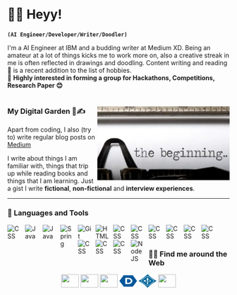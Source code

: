 # 🐱‍💻 Heyy!
**`(AI Engineer/Developer/Writer/Doodler)`**

I'm a AI Engineer at IBM and a budding writer at Medium XD. Being an amateur at a lot of things kicks me to work more on, also a creative streak in me is often reflected in drawings and doodling. Content writing and reading🔖 is a recent addition to the list of hobbies. <br>
💬 **Highly interested in forming a group for Hackathons, Competitions, Research Paper 😊**

#

<p>
  <a href="https://medium.com/@aakritiaggarwal13/"><img width="300" align='right' src="https://github.com/aakriti1318/aakriti1318/blob/main/the%20begin.png"></a>
</p>

### My Digital Garden 🌱✍

Apart from coding, I also (try to) write regular blog posts on <a href="https://medium.com/@aakritiaggarwal13">Medium</a>

I write about things I am familiar with, things that trip up while reading books and things that I am learning. 
Just a gist I write **fictional**, **non-fictional** and **interview experiences**. 

---
### 🧰 Languages and Tools

<img align="left" alt="CSS" width="30px" style="padding-right:10px;" src="https://cdn.jsdelivr.net/gh/devicons/devicon/icons/cplusplus/cplusplus-original.svg" />
<img align="left" alt="Java" width="30px" style="padding-right:10px;" src="https://cdn.jsdelivr.net/gh/devicons/devicon/icons/python/python-original.svg" />
<img align="left" alt="Java" width="30px" style="padding-right:10px;" src="https://cdn.jsdelivr.net/gh/devicons/devicon/icons/java/java-original.svg"/>
<img align="left" alt="Spring" width="30px" style="padding-right:10px;" src="https://cdn.jsdelivr.net/gh/devicons/devicon/icons/spring/spring-original.svg" />
<img align="left" alt="Git" width="30px" style="padding-right:10px;" src="https://cdn.jsdelivr.net/gh/devicons/devicon/icons/git/git-original.svg" />
<img align="left" alt="HTML" width="30px" style="padding-right:10px;" src="https://cdn.jsdelivr.net/gh/devicons/devicon/icons/html5/html5-plain.svg" />
<img align="left" alt="CSS" width="30px" style="padding-right:10px;" src="https://cdn.jsdelivr.net/gh/devicons/devicon/icons/pandas/pandas-original.svg" />
<img align="left" alt="CSS" width="30px" style="padding-right:10px;" src="https://cdn.jsdelivr.net/gh/devicons/devicon/icons/docker/docker-original.svg" />
<img align="left" alt="CSS" width="30px" style="padding-right:10px;" src="https://cdn.jsdelivr.net/gh/devicons/devicon/icons/figma/figma-original.svg" />
<img align="left" alt="CSS" width="30px" style="padding-right:10px;" src="https://cdn.jsdelivr.net/gh/devicons/devicon/icons/flask/flask-original.svg" />
<img align="left" alt="CSS" width="30px" style="padding-right:10px;" src="https://cdn.jsdelivr.net/gh/devicons/devicon/icons/heroku/heroku-original.svg" />
<img align="left" alt="CSS" width="30px" style="padding-right:10px;" src="https://cdn.jsdelivr.net/gh/devicons/devicon/icons/mongodb/mongodb-original.svg" />
<img align="left" alt="CSS" width="30px" style="padding-right:10px;" src="https://cdn.jsdelivr.net/gh/devicons/devicon/icons/mysql/mysql-original.svg" />
<img align="left" alt="CSS" width="30px" style="padding-right:10px;" src="https://cdn.jsdelivr.net/gh/devicons/devicon/icons/tensorflow/tensorflow-original.svg" />
<img align="left" alt="CSS" width="30px" style="padding-right:10px;" src="https://cdn.jsdelivr.net/gh/devicons/devicon/icons/css3/css3-plain.svg" />
<img align="left" alt="NodeJS" width="30px" style="padding-right:10px;" src="https://cdn.jsdelivr.net/gh/devicons/devicon/icons/nodejs/nodejs-original.svg" />
<br />

#
<h3>👨‍💻 Find me around the Web </h3>
  <p align="center">
  <a href="https://www.linkedin.com/in/aakritiaggarwal13/" target="blank"><img align="center" src="https://raw.githubusercontent.com/rahuldkjain/github-profile-readme-generator/master/src/images/icons/Social/linked-in-alt.svg" height="30" width="40" /></a>
  <a href="https://medium.com/@aakritiaggarwal13" target="blank"><img align="center" src="https://cdn.jsdelivr.net/npm/simple-icons@5.7.0/icons/medium.svg" height="30" width="40" /></a>
  <a href="https://www.youtube.com/@aakritiaggarwal983" target="blank"><img align="center" src="https://raw.githubusercontent.com/rahuldkjain/github-profile-readme-generator/master/src/images/icons/Social/youtube.svg" height="30" width="40" /></a>
    <a href="https://devpost.com/aakriti1318" target="blank"><img align="center" src="https://github.com/aakriti1318/aakriti1318/blob/main/devpost-icon.svg" height="30" width="40" /></a>
    <a href="https://ieeexplore.ieee.org/abstract/document/9673225" target="blank"><img align="center" src="https://github.com/aakriti1318/aakriti1318/blob/main/ieee-icon.svg" height="30" width="40" /></a>
  <a href="https://twitter.com/aakriti1318" target="blank"><img align="center" src="https://github.com/rahuldkjain/github-profile-readme-generator/blob/master/src/images/icons/Social/twitter.svg" height="30" width="40" /></a>
  </p>

